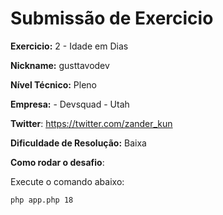 # Submissão de Exercicio

**Exercicio:** 2 - Idade em Dias

**Nickname:** gusttavodev

**Nível Técnico:** Pleno

**Empresa:** - Devsquad - Utah

**Twitter**: https://twitter.com/zander_kun

**Dificuldade de Resolução:** Baixa

**Como rodar o desafio**: 

Execute o comando abaixo: 
```bash
php app.php 18
```
